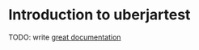 # Introduction to uberjartest

TODO: write [great documentation](http://jacobian.org/writing/what-to-write/)
